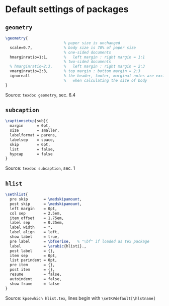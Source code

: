 # Default settings of packages


## `geometry`

```tex
\geometry{
                          % paper size is unchanged
  scale=0.7,              % body size is 70% of paper size
                          % one-sided documents
  hmarginratio=1:1,       %   left margin : right margin = 1:1
                          % two-sided documents
  % hmarginratio=2:3,     %   left margin : right margin = 2:3
  vmarginratio=2:3,       % top margin : bottom margin = 2:3
  ignoreall               % the header, footer, marginal notes are excluded 
                          %   when calculating the size of body
}
```
Source: `texdoc geometry`, sec. 6.4


## `subcaption`

```tex
\captionsetup[sub]{
  margin      = 0pt,
  size        = smaller,
  labelformat = parens,
  labelsep    = space,
  skip        = 6pt,
  list        = false,
  hypcap      = false
}
```
Source: `texdoc subcaption`, sec. 1


## `hlist`

```tex
\sethlist{
  pre skip       = \medskipamount,
  post skip      = \medskipamount,
  left margin    = 0pt,
  col sep        = 2.5em,
  item offset    = 1.75em,
  label sep      = 0.25em,
  label width    = *,
  label align    = left,
  show label     = true,
  pre label      = \bfserise,   % "\bf" if loaded as tex package
  label          = \arabic{hlisti}.,
  post label     = {},
  item sep       = 0pt,
  list parindent = 0pt,
  pre item       = {},
  post item      = {},
  resume         = false,
  autoindent     = false,
  show frame     = false
}
```
Source: `kpsewhich hlist.tex`, lines begin with `\setKVdefault[\hlstname]`
